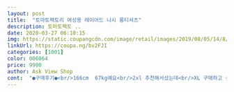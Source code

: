 ```yaml
---
layout: post 
title:  "토마토팩토리 여성용 레이어드 나시 롱티셔츠" 
description: 토마토팩토 ..
date: 2020-03-27 06:10:15 
img: https://static.coupangcdn.com/image/retail/images/2019/08/05/14/8/a7bdc792-7111-4b67-90af-753a1fb71bc1.jpg 
linkUrl: https://coupa.ng/bv2FJI 
categories: [1001] 
color: 006064 
price: 9900 
author: Ask View Shop 
cont:  "●구매후기●<br/>166cm  67kg예요<br/>2xl 추천해서샀는데<br/>XL 구매하고 싶엇는데 품절이고.<br/>.<br/> 상품평에 작다고들 마니해서<br/>XXL 구매 햇어요.<br/> 둘레는 오빠꺼 입은것처럼 넉넉해서 편하네요ㅋ<br/>구김 덜 할거같은? 암튼 나름 만족하려고 노력중입니다<br/>길이도 엉덩이가릴정도로내려와요<br/>낙낙하니 좋네요<br/>박스티, 후드티에 레깅스를 주로입는데<br/>사이즈 한칫수 큰거로샀는데 풍덩하니괜찮네요 식초냄새 조금 나고 그거야빨면 없어지는거구<br/>상의가짧으면 신경쓰이더라고요<br/>세탁후 다시올게요<br/>소재도두껍지않아 레이어드하기좋아요<br/>여름긴팔 가디건속에 입을려고 샀어요  트임이더좋긴하지만 이놈도 뭐  그렇게 나쁘진않네요<br/>웃엇내요 ㅋㅋㅋ 재질은 약간 까실하니 좋아요 세탁해도 왠지<br/>총길이는 원래 웟햇던 XL 길이여서 이게 다행인건지 황당해서<br/>평 보고 좋아서 구매했어요<br/>" 
---
```

